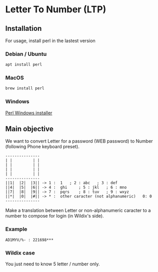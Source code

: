 # Letter To Number (LTP)

## Installation

For usage, install perl in the lastest version

### Debian / Ubuntu

```bash
apt install perl
```

### MacOS

```bash
brew install perl
```

### Windows
[Perl Windows installer](https://www.perl.org/get.html#win32)

## Main objective

We want to convert Letter for a password (WEB password) to Number (following Phone keyboard preset).

```
---------------
| |         | |
| |         | |
| |         | |
| |         | |
---------------
||1|  |2|  |3|| -> 1 : 	1 	; 2 : abc 	; 3 : def
||4|  |5|  |6|| -> 4 : 	ghi 	; 5 : jkl 	; 6 : mno
||7|  |8|  |9|| -> 7 : 	pqrs 	; 8 : tuv 	; 9 : wxyz
||*|  |0|  |#|| -> * : 	other caracter (not alphanumeric)	0: 0
---------------
```

Make a translation between Letter or non-alphanumeric caracter to a number to compose for login (in Wildix's side).

### Example 

```
AD1MYV/%- : 221698***
```

### Wildix case

You just need to know 5 letter / number only.

